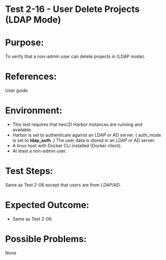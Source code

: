 Test 2-16 - User Delete Projects (LDAP Mode)
=======

# Purpose:

To verify that a non-admin user can delete projects in (LDAP mode).

# References:
User guide

# Environment:
* This test requires that two(2) Harbor instances are running and available.
* Harbor is set to authenticate against an LDAP or AD server. ( auth_mode is set to **ldap_auth** .) The user data is stored in an LDAP or AD server.
* A linux host with Docker CLI installed (Docker client).
* At least a non-admin user. 

# Test Steps:

Same as Test 2-06 except that users are from LDAP/AD.

# Expected Outcome:
* Same as Test 2-06.

# Possible Problems:
None